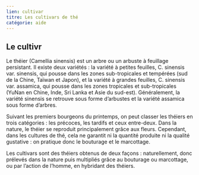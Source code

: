 ```yaml
---
lien: cultivar
titre: Les cultivars de thé
catégorie: aide
---
```


## Le cultivr

Le théier (Camellia sinensis) est un arbre ou un arbuste à feuillage persistant. Il existe deux variétés : la variété à petites feuilles, C. sinensis var. sinensis, qui pousse dans les zones sub-tropicales et tempérées (sud de la Chine, Taïwan et Japon), et la variété à grandes feuilles, C. sinensis var. assamica, qui pousse dans les zones tropicales et sub-tropicales (YuNan en Chine, Inde, Sri Lanka et Asie du sud-est). Généralement, la variété sinensis se retrouve sous forme d’arbustes et la variété assamica sous forme d’arbres.

Suivant les premiers bourgeons du printemps, on peut classer les théiers en trois catégories : les précoces, les tardifs et ceux entre-deux.
Dans la nature, le théier se reproduit principalement grâce aux fleurs. Cependant, dans les cultures de thé, cela ne garantit ni la quantité produite ni la qualité gustative : on pratique donc le bouturage et le marcottage.

Les cultivars sont des théiers obtenus de deux façons : naturellement, donc prélevés dans la nature puis multipliés grâce au bouturage ou marcottage, ou par l’action de l’homme, en hybridant des théiers.
